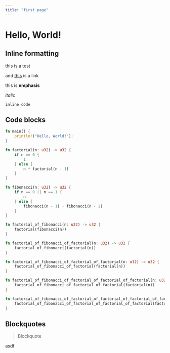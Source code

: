 ```yaml
---
title: "first page"
---
```

# Hello, World!

## Inline formatting
this is a test

and [this](https://example.com) is a link

this is **emphasis**

*italic*

`inline code`

## Code blocks

```rust title="some rust code"
fn main() {
    println!("Hello, World!");
}

fn factorial(n: u32) -> u32 {
    if n == 0 {
        1
    } else {
        n * factorial(n - 1)
    }
}

fn fibonacci(n: u32) -> u32 {
    if n == 0 || n == 1 {
        n
    } else {
        fibonacci(n - 1) + fibonacci(n - 2)
    }
}

fn factorial_of_fibonacci(n: u32) -> u32 {
    factorial(fibonacci(n))
}

fn factorial_of_fibonacci_of_factorial(n: u32) -> u32 {
    factorial_of_fibonacci(factorial(n))
}

fn factorial_of_fibonacci_of_factorial_of_factorial(n: u32) -> u32 {
    factorial_of_fibonacci_of_factorial(factorial(n))
}

fn factorial_of_fibonacci_of_factorial_of_factorial_of_factorial(n: u32) -> u32 {
    factorial_of_fibonacci_of_factorial_of_factorial(factorial(n))
}

fn factorial_of_fibonacci_of_factorial_of_factorial_of_factorial_of_factorial(n: u32) -> u32 {
    factorial_of_fibonacci_of_factorial_of_factorial_of_factorial(factorial(n))
}
```

## Blockquotes

> Blockquote


asdf
